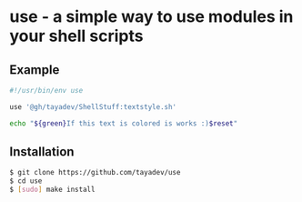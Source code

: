 # use - a simple way to use modules in your shell scripts

## Example

```sh
#!/usr/bin/env use

use '@gh/tayadev/ShellStuff:textstyle.sh'

echo "${green}If this text is colored is works :)$reset"
```

## Installation
```sh
$ git clone https://github.com/tayadev/use
$ cd use
$ [sudo] make install
```
